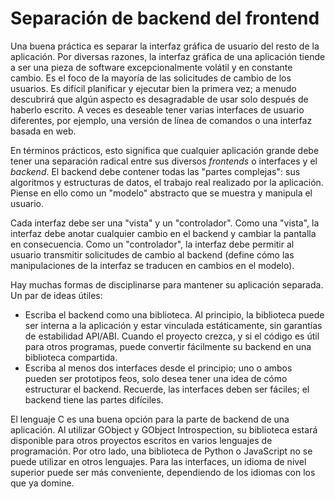 # Separación de backend del frontend

Una buena práctica es separar la interfaz gráfica de usuario del resto de la aplicación. Por diversas razones, la interfaz gráfica de una aplicación tiende a ser una pieza de software excepcionalmente volátil y en constante cambio. Es el foco de la mayoría de las solicitudes de cambio de los usuarios. Es difícil planificar y ejecutar bien la primera vez; a menudo descubrirá que algún aspecto es desagradable de usar solo después de haberlo escrito. A veces es deseable tener varias interfaces de usuario diferentes, por ejemplo, una versión de línea de comandos o una interfaz basada en web.

En términos prácticos, esto significa que cualquier aplicación grande debe tener una separación radical entre sus diversos *frontends* o interfaces y el *backend*. El backend debe contener todas las "partes complejas": sus algoritmos y estructuras de datos, el trabajo real realizado por la aplicación. Piense en ello como un "modelo" abstracto que se muestra y manipula el usuario.

Cada interfaz debe ser una "vista" y un "controlador". Como una "vista", la interfaz debe anotar cualquier cambio en el backend y cambiar la pantalla en consecuencia. Como un "controlador", la interfaz debe permitir al usuario transmitir solicitudes de cambio al backend (define cómo las manipulaciones de la interfaz se traducen en cambios en el modelo).

Hay muchas formas de disciplinarse para mantener su aplicación separada. Un par de ideas útiles:

* Escriba el backend como una biblioteca. Al principio, la biblioteca puede ser interna a la aplicación y estar vinculada estáticamente, sin garantías de estabilidad API/ABI. Cuando el proyecto crezca, y si el código es útil para otros programas, puede convertir fácilmente su backend en una biblioteca compartida.
* Escriba al menos dos interfaces desde el principio; uno o ambos pueden ser prototipos feos, solo desea tener una idea de cómo estructurar el backend. Recuerde, las interfaces deben ser fáciles; el backend tiene las partes difíciles.

El lenguaje C es una buena opción para la parte de backend de una aplicación. Al utilizar GObject y GObject Introspection, su biblioteca estará disponible para otros proyectos escritos en varios lenguajes de programación. Por otro lado, una biblioteca de Python o JavaScript no se puede utilizar en otros lenguajes. Para las interfaces, un idioma de nivel superior puede ser más conveniente, dependiendo de los idiomas con los que ya domine.